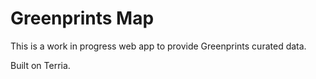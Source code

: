 Greenprints Map
==========

This is a work in progress web app to provide Greenprints curated data.

Built on Terria.
